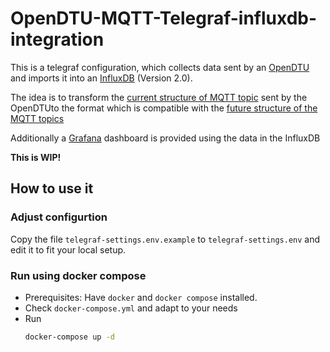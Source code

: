 # OpenDTU-MQTT-Telegraf-influxdb-integration

This is a telegraf configuration, which collects data sent by an [OpenDTU](https://github.com/tbnobody/OpenDTU) and imports it into an 
[InfluxDB]([https://www.influxdata.com/products/influxdb-overview/) (Version 2.0).

The idea is to transform the [current structure of MQTT topic](https://github.com/tbnobody/OpenDTU/blob/master/docs/MQTT_Topics.md) sent by the OpenDTUto the format which is compatible with the [future structure of the MQTT topics](https://github.com/tbnobody/OpenDTU/discussions/317#discussioncomment-4345649)

Additionally a [Grafana](https://grafana.com) dashboard is provided using the data in the InfluxDB

**This is WIP!**


## How to use it

### Adjust configurtion

Copy the file `telegraf-settings.env.example` to `telegraf-settings.env` and edit it to fit your local setup.

### Run using docker compose

- Prerequisites: Have `docker` and `docker compose` installed. 
- Check `docker-compose.yml` and adapt to your needs
- Run
  ```bash
  docker-compose up -d
  ```
